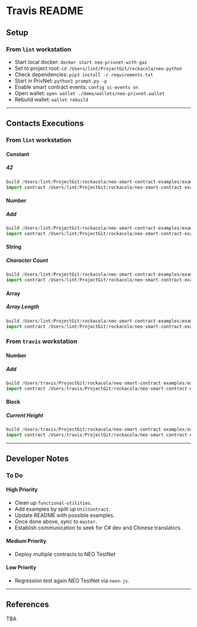# Travis README

## Setup

### From `lint` workstation

* Start local docker: `docker start neo-privnet-with-gas`
* Set to project root: `cd /Users/lint/ProjectGit/rockacola/neo-python`
* Check dependencies: `pip3 install -r requirements.txt`
* Start in PrivNet: `python3 prompt.py -p`
* Enable smart contract events: `config sc-events on`
* Open wallet: `open wallet ./demo/wallets/neo-privnet.wallet`
* Rebuild wallet: `wallet rebuild`

---

## Contacts Executions

### From `lint` workstation

#### Constant

##### 42

``` py
build /Users/lint/ProjectGit/rockacola/neo-smart-contract-examples/examples/python/constant/forty-two.py test ff 02 False False
import contract /Users/lint/ProjectGit/rockacola/neo-smart-contract-examples/examples/python/constant/forty-two.avm ff 02 False False
```

#### Number

##### Add

``` py
build /Users/lint/ProjectGit/rockacola/neo-smart-contract-examples/examples/python/number/add.py test 0505 02 False False 2 5
import contract /Users/lint/ProjectGit/rockacola/neo-smart-contract-examples/examples/python/number/add.avm 0505 02 False False
```

#### String

##### Character Count

``` py
build /Users/lint/ProjectGit/rockacola/neo-smart-contract-examples/examples/python/string/character-count.py test 07 02 False False lorem
import contract /Users/lint/ProjectGit/rockacola/neo-smart-contract-examples/examples/python/string/character-count.avm 07 02 False False
```

#### Array

##### Array Length

``` py
build /Users/lint/ProjectGit/rockacola/neo-smart-contract-examples/examples/python/array/array-length.py test 10 02 False False [True,'two',3]
import contract /Users/lint/ProjectGit/rockacola/neo-smart-contract-examples/examples/python/array/array-length.avm 10 02 False False
```

### From `travis` workstation

#### Number

##### Add

``` py
build /Users/travis/ProjectGit/rockacola/neo-smart-contract-examples/examples/python/number/add.py test 0505 02 False False 2 5
import contract /Users/travis/ProjectGit/rockacola/neo-smart-contract-examples/examples/python/number/add.avm 0505 02 False False
```

#### Block

##### Current Height

``` py
build /Users/travis/ProjectGit/rockacola/neo-smart-contract-examples/examples/python/block/current-height.py test ff 02 False False
import contract /Users/travis/ProjectGit/rockacola/neo-smart-contract-examples/examples/python/block/current-height.avm ff 02 False False
```

---

## Developer Notes

### To Do

#### High Priority

* Clean up `functional-utilities`.
* Add examples by split up `UtilContract`.
* Update README with possible examples.
* Once done above, sync to `master`.
* Establish communication to seek for C# dev and Chinese translators.

#### Medium Priority

* Deploy multiple contracts to NEO TestNet

#### Low Priority

* Regression test again NEO TestNet via `neon-js`.

---

## References

TBA
